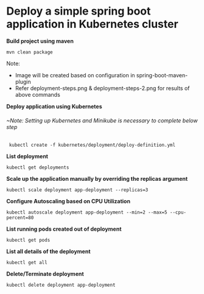 # Deploy a simple spring boot application in Kubernetes cluster


**Build project using maven**

```
mvn clean package
```

Note: 
* Image will be created based on configuration in spring-boot-maven-plugin
* Refer deployment-steps.png & deployment-steps-2.png for results of above commands

**Deploy application using Kubernetes**

###### ~Note: Setting up Kubernetes and Minikube is necessary to complete below step 

```
 kubectl create -f kubernetes/deployment/deploy-definition.yml
```

**List deployment**

```
kubectl get deployments
```

**Scale up the application manually by overriding the replicas argument**

```
kubectl scale deployment app-deployment --replicas=3
```

**Configure Autoscaling based on CPU Utilization**

```
kubectl autoscale deployment app-deployment --min=2 --max=5 --cpu-percent=80
```

**List running pods created out of deployment**

```
kubectl get pods
``` 

**List all details of the deployment**

```
kubectl get all
```

**Delete/Terminate deployment**

```
kubectl delete deployment app-deployment
```



